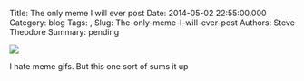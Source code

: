 Title: The only meme I will ever post
Date: 2014-05-02 22:55:00.000
Category: blog
Tags: , 
Slug: The-only-meme-I-will-ever-post
Authors: Steve Theodore
Summary: pending

[![](https://lh5.googleusercontent.com/-3VltAqg2vaU/U2CQM7nRnsI/AAAAAAABIC4/JbGXg7-oy6U/s640/blogger-image--1968691607.jpg)](https://lh5.googleusercontent.com/-3VltAqg2vaU/U2CQM7nRnsI/AAAAAAABIC4/JbGXg7-oy6U/s640/blogger-image--1968691607.jpg)


I hate meme gifs.  But this one sort of sums it up 


